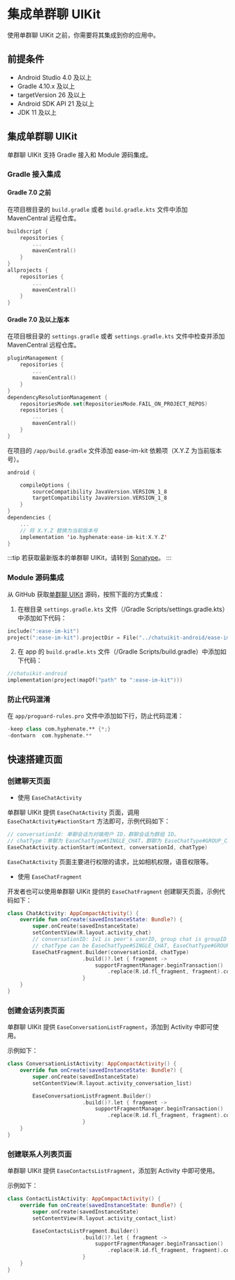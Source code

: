 # 集成单群聊 UIKit

<Toc />

使用单群聊 UIKit 之前，你需要将其集成到你的应用中。

## 前提条件

- Android Studio 4.0 及以上
- Gradle 4.10.x 及以上
- targetVersion 26 及以上
- Android SDK API 21 及以上
- JDK 11 及以上

## 集成单群聊 UIKit

单群聊 UIKit 支持 Gradle 接入和 Module 源码集成。

### Gradle 接入集成

#### Gradle 7.0 之前

在项目根目录的 `build.gradle` 或者 `build.gradle.kts` 文件中添加 MavenCentral 远程仓库。

```kotlin
buildscript {
    repositories {
        ...
        mavenCentral()
    }
}
allprojects {
    repositories {
        ...
        mavenCentral()
    }
}
```

#### Gradle 7.0 及以上版本

在项目根目录的 `settings.gradle` 或者 `settings.gradle.kts` 文件中检查并添加 MavenCentral 远程仓库。

```kotlin
pluginManagement {
    repositories {
        ...
        mavenCentral()
    }
}
dependencyResolutionManagement {
    repositoriesMode.set(RepositoriesMode.FAIL_ON_PROJECT_REPOS)
    repositories {
        ...
        mavenCentral()
    }
}
```

在项目的 `/app/build.gradle` 文件添加 ease-im-kit 依赖项（X.Y.Z 为当前版本号）。

```kotlin
android {

    compileOptions {
        sourceCompatibility JavaVersion.VERSION_1_8
        targetCompatibility JavaVersion.VERSION_1_8
    }
}
dependencies {
    ...
    // 将 X.Y.Z 替换为当前版本号
    implementation 'io.hyphenate:ease-im-kit:X.Y.Z'
}
```

:::tip
若获取最新版本的单群聊 UIKit，请转到 [Sonatype](https://search.maven.org/search?q=a:ease-im-kit)。
:::

### Module 源码集成

从 GitHub 获取[单群聊 UIKit](https://github.com/easemob/chatuikit-android) 源码，按照下面的方式集成：

1. 在根目录 `settings.gradle.kts` 文件（/Gradle Scripts/settings.gradle.kts）中添加如下代码：

```kotlin
include(":ease-im-kit")
project(":ease-im-kit").projectDir = File("../chatuikit-android/ease-im-kit")
```

2. 在 app 的 `build.gradle.kts` 文件（/Gradle Scripts/build.gradle）中添加如下代码：

```kotlin
//chatuikit-android
implementation(project(mapOf("path" to ":ease-im-kit")))
```

### 防止代码混淆

在 `app/proguard-rules.pro` 文件中添加如下行，防止代码混淆：

```kotlin
-keep class com.hyphenate.** {*;}
-dontwarn  com.hyphenate.**
```

## 快速搭建页面

### 创建聊天页面

- 使用 `EaseChatActivity`

单群聊 UIKit 提供 `EaseChatActivity` 页面，调用 `EaseChatActivity#actionStart` 方法即可，示例代码如下：

```kotlin
// conversationId: 单聊会话为对端用户 ID，群聊会话为群组 ID。
// chatType：单聊为 EaseChatType#SINGLE_CHAT，群聊为 EaseChatType#GROUP_CHAT。
EaseChatActivity.actionStart(mContext, conversationId, chatType)
```
`EaseChatActivity` 页面主要进行权限的请求，比如相机权限，语音权限等。

- 使用 `EaseChatFragment`

开发者也可以使用单群聊 UIKit 提供的 `EaseChatFragment` 创建聊天页面，示例代码如下：

```kotlin
class ChatActivity: AppCompactActivity() {
    override fun onCreate(savedInstanceState: Bundle?) {
        super.onCreate(savedInstanceState)
        setContentView(R.layout.activity_chat)
        // conversationID: 1v1 is peer's userID, group chat is groupID
        // chatType can be EaseChatType#SINGLE_CHAT, EaseChatType#GROUP_CHAT
        EaseChatFragment.Builder(conversationId, chatType)
                        .build()?.let { fragment ->
                            supportFragmentManager.beginTransaction()
                                .replace(R.id.fl_fragment, fragment).commit()
                        }
    }
}
```

### 创建会话列表页面

单群聊 UIKit 提供 `EaseConversationListFragment`，添加到 Activity 中即可使用。

示例如下：

```kotlin
class ConversationListActivity: AppCompactActivity() {
    override fun onCreate(savedInstanceState: Bundle?) {
        super.onCreate(savedInstanceState)
        setContentView(R.layout.activity_conversation_list)

        EaseConversationListFragment.Builder()
                        .build()?.let { fragment ->
                            supportFragmentManager.beginTransaction()
                                .replace(R.id.fl_fragment, fragment).commit()
                        }
    }
}
```

### 创建联系人列表页面

单群聊 UIKit 提供 `EaseContactsListFragment`，添加到 Activity 中即可使用。

示例如下：

```kotlin
class ContactListActivity: AppCompactActivity() {
    override fun onCreate(savedInstanceState: Bundle?) {
        super.onCreate(savedInstanceState)
        setContentView(R.layout.activity_contact_list)

        EaseContactsListFragment.Builder()
                        .build()?.let { fragment ->
                            supportFragmentManager.beginTransaction()
                                .replace(R.id.fl_fragment, fragment).commit()
                        }
    }
}
```

